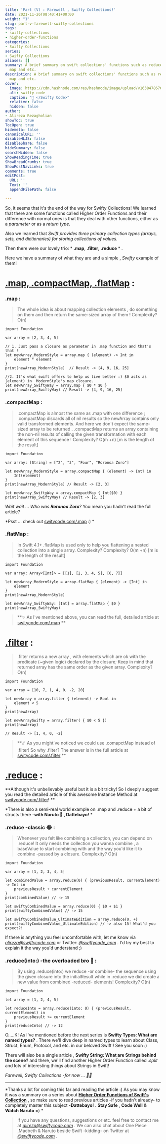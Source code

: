 ```yaml
---
title: 'Part (V) : Farewell , Swifty Collections!'
date: 2021-11-26T08:40:41+00:00
weight: "1"
slug: part-v-farewell-swifty-collections
tags:
- swifty-collections
- higher-order-functions
categories:
- Swifty Collections
series:
- Swifty Collections
aliases: []
summary: A brief summary on swift collections' functions such as reduce, filter,
  map and etc.
description: A brief summary on swift collections' functions such as reduce, filter,
  map and etc.
cover:
  image: https://cdn.hashnode.com/res/hashnode/image/upload/v1638478670930/ElOpjZmt6.jpeg
  alt: swifty-code
  caption: " </Swifty Code>"
  relative: false
  hidden: false
author:
- Alireza Rezagholian
showToc: true
TocOpen: true
hidemeta: false
canonicalURL: ''
disableHLJS: false
disableShare: false
hideSummary: false
searchHidden: false
ShowReadingTime: true
ShowBreadCrumbs: true
ShowPostNavLinks: true
comments: true
editPost:
  URL: ''
  Text: ''
  appendFilePath: false

---
```

So, it seems that it's the end of the way for Swifty Collections! We learned that there are some functions called Higher Order Functions and their difference with normal ones is that they deal with other functions, either as a *parameter* or as a *return type*.

Also we learned that *Swift provides three primary collection types (arrays, sets, and dictionaries) for storing collections of values.*

Then there were our lovely trio: * **.map**, **.filter**, **.reduce** * .

Here we have a summary of what they are and a simple , *Swifty* example of them!

# [.map, .compactMap, .flatMap](https://swiftycode.com/part-ii-map-compactmap-flatmap) :

### .map :
>The whole idea is about mapping collection elements , do something on them and then return the same-sized array of them ! Complexity? O(n)

```
import Foundation

var array = [2, 3, 4, 5]

// 1. Just pass a closure as parameter in .map function and that's that !
let newArray_ModernStyle = array.map { (element) -> Int in
    element * element
}
print(newArray_ModernStyle)  // Result -> [4, 9, 16, 25]

//2. It's what swift offers to help us live better :) $0 acts as (element) in _ModernStyle's map closure.
let newArray_SwiftyWay = array.map { $0 * $0 }
print(newArray_SwiftyWay) // Result -> [4, 9, 16, 25]
``` 

### .compactMap :
>.compactMap is almost the same as .map with one difference ; .compactMap discards all of nil results so the newArray contains only valid transformed elements. And here we don't expect the same-sized array to be returned . .compactMap returns an array containing the non-nil results of calling the given transformation with each element of this sequence ! Complexity? O(m +n) [m is the length of the result] 

```
import Foundation

var array: [String] = ["2", "3", "Four", "Roronoa Zoro"]

let newArray_ModernStyle = array.compactMap { (element) -> Int? in
    Int(element)
}
print(newArray_ModernStyle) // Result -> [2, 3]

let newArray_SwiftyWay = array.compactMap { Int($0) }
print(newArray_SwiftyWay) // Result -> [2, 3]
```

*Wait wait ... Who was **Roronoa Zoro**?* You mean you hadn't read the full article? 

*Psst ... check out [switycode.com/.map](https://swiftycode.com/part-ii-map-compactmap-flatmap) :) *

### .flatMap :
>In Swift 4.1+ .flatMap is used only to help you flattening a nested collection into a single array. Complexity? Complexity? O(m +n) [m is the length of the result]

```
import Foundation

var array: Array<[Int]> = [[1], [2, 3, 4, 5], [6, 7]]

let newArray_ModernStyle = array.flatMap { (element) -> [Int] in
    element
}
print(newArray_ModernStyle)

let newArray_SwiftyWay: [Int] = array.flatMap { $0 }
print(newArray_SwiftyWay)
```

>**✨ As I've mentioned above, you can read the full, detailed article at [switycode.com/.map](https://swiftycode.com/part-ii-map-compactmap-flatmap) **


# [.filter](https://swiftycode.com/part-iii-filter) :
>.filter returns a new array , with elements which are ok with the predicate (~given logic) declared by the closure; Keep in mind that returned array has the same order as the given array. Complexity? O(n)

```
import Foundation

var array = [10, 7, 1, 4, 0, -2, 20]

let newArray = array.filter { (element) -> Bool in
    element < 5
}
print(newArray)

let newArraySwifty = array.filter( { $0 < 5 })
print(newArray)

// Result -> [1, 4, 0, -2]
```

> **☄️ As you might've noticed we could use .comapctMap instead of .filter! So why .filter? The answer is in the full article at [switycode.com/.filter](https://swiftycode.com/part-iii-filter) **


# [.reduce](https://swiftycode.com/part-iv-reduce) :

**Although it's unbelievably useful but it is a bit tricky! So I deeply suggest you read the detailed article of this awesome Instance Method at [switycode.com/.filter](https://swiftycode.com/part-iv-reduce)! **

*There is also a semi-real world example on .map and .reduce + a bit of structs there -**with Naruto 🦊 , Dattebayo!** *

### .reduce -classic 😂 :

> Whenever you felt like combining a collection, you can depend on .reduce! It only needs the collection you wanna combine , a baseValue to start combining with and the way you'd like it to combine -passed by a closure. Complexity? O(n)

```
import Foundation

var array = [1, 2, 3, 4, 5]

let combinedValue = array.reduce(0) { (previousResult, currentElement) -> Int in
    previousResult + currentElement
}
print(combinedValue) // -> 15

let swiftyCombinedValue = array.reduce(0) { $0 + $1 }
print(swiftyCombinedValue) // -> 15

let swiftyCombinedValue_UltimateEdition = array.reduce(0, +)
print(swiftyCombinedValue_UltimateEdition) // -> also 15! What'd you expect?!
```
If there is anything you feel uncomfortable with, let me know via *[alireza@swiftycode.com](mailto:alireza@swiftycode.com)* or Twitter: *[@swiftycode_com](https://twitter.com/swiftycode_com)* . I'd try my best to explain it the way you'd understand ;)

### .reduce(into:) -the overloaded bro 🤣 :
> By using .reduce(into:) we reduce -or combine- the sequence using the given closure into the initialResult while in .reduce we did create a new value from combined -reduced- elements! Complexity? O(n)

```
import Foundation

let array = [1, 2, 4, 5]

let reduceInto = array.reduce(into: 0) { (previousResult, currentElement) in
    previousResult += currentElement
}
print(reduceInto) // -> 12
```

O.....K! As I've mentioned before the next series is **Swifty Types: What are named types?** . There we'll dive deep in named types to learn about Class, Struct, Enum, Protocol, and etc. in our beloved Swift ! See you soon :)

There will also be a single article , **Swifty String: What are Strings behind the scene?** and there, we'll find another Higher Order Function called *.split* and lots of interesting things about Strings in Swift!

*Farewell, Swifty Collections -for now ... 🙌🏼*


***
*Thanks a lot for coming this far and reading the article :) As you may know it was a summary on a series about [**Higher Order Functions of Swift's Collection**](https://swiftycode.com/part-i-higher-order-functions-in-swift-collections) , so make sure to read previous articles -if you hadn't already- to completely master this subject -**Dattebayo!** . **Stay Safe** , **Code Well** & **Watch Naruto** =) *
> If you have any questions, suggestions or etc. feel free to contact me at *[alireza@swiftycode.com](mailto:alireza@swiftycode.com)* . We can also chat about One Piece ,Macbeth & Naruto beside Swift -kidding- on Twitter at *[@swiftycode_com](https://twitter.com/swiftycode_com)* .